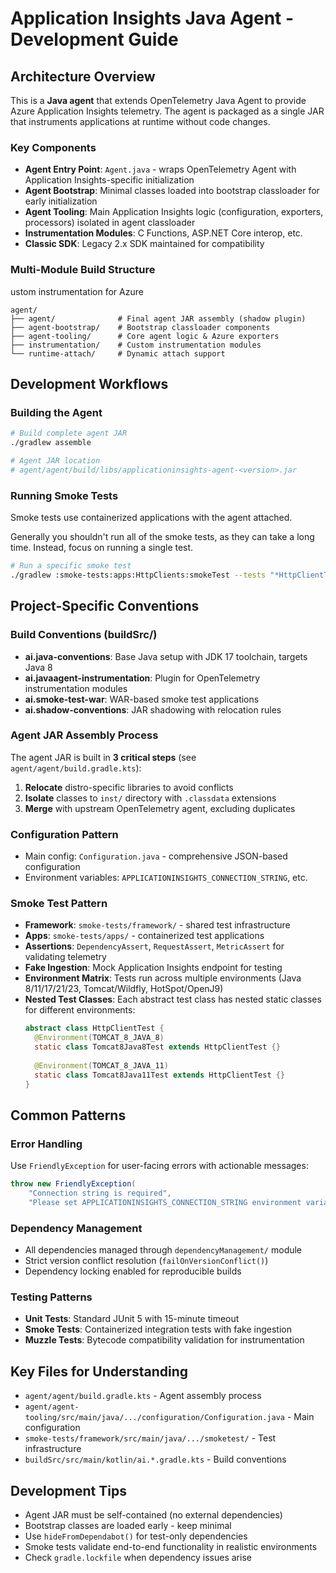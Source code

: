 # Application Insights Java Agent - Development Guide

## Architecture Overview

This is a **Java agent** that extends OpenTelemetry Java Agent to provide Azure Application Insights telemetry. The agent is packaged as a single JAR that instruments applications at runtime without code changes.

### Key Components

- **Agent Entry Point**: `Agent.java` - wraps OpenTelemetry Agent with Application Insights-specific initialization
- **Agent Bootstrap**: Minimal classes loaded into bootstrap classloader for early initialization
- **Agent Tooling**: Main Application Insights logic (configuration, exporters, processors) isolated in agent classloader
- **Instrumentation Modules**: C Functions, ASP.NET Core interop, etc.
- **Classic SDK**: Legacy 2.x SDK maintained for compatibility

### Multi-Module Build Structure
ustom instrumentation for Azure
```
agent/
├── agent/              # Final agent JAR assembly (shadow plugin)
├── agent-bootstrap/    # Bootstrap classloader components
├── agent-tooling/      # Core agent logic & Azure exporters
├── instrumentation/    # Custom instrumentation modules
└── runtime-attach/     # Dynamic attach support
```

## Development Workflows

### Building the Agent

```bash
# Build complete agent JAR
./gradlew assemble

# Agent JAR location
# agent/agent/build/libs/applicationinsights-agent-<version>.jar
```

### Running Smoke Tests

Smoke tests use containerized applications with the agent attached.

Generally you shouldn't run all of the smoke tests, as they can take a long time.
Instead, focus on running a single test.

```bash
# Run a specific smoke test
./gradlew :smoke-tests:apps:HttpClients:smokeTest --tests "*HttpClientTest\$Tomcat8Java8Test"
```

## Project-Specific Conventions

### Build Conventions (buildSrc/)

- **ai.java-conventions**: Base Java setup with JDK 17 toolchain, targets Java 8
- **ai.javaagent-instrumentation**: Plugin for OpenTelemetry instrumentation modules
- **ai.smoke-test-war**: WAR-based smoke test applications
- **ai.shadow-conventions**: JAR shadowing with relocation rules

### Agent JAR Assembly Process

The agent JAR is built in **3 critical steps** (see `agent/agent/build.gradle.kts`):

1. **Relocate** distro-specific libraries to avoid conflicts
2. **Isolate** classes to `inst/` directory with `.classdata` extensions
3. **Merge** with upstream OpenTelemetry agent, excluding duplicates

### Configuration Pattern

- Main config: `Configuration.java` - comprehensive JSON-based configuration
- Environment variables: `APPLICATIONINSIGHTS_CONNECTION_STRING`, etc.

### Smoke Test Pattern

- **Framework**: `smoke-tests/framework/` - shared test infrastructure
- **Apps**: `smoke-tests/apps/` - containerized test applications
- **Assertions**: `DependencyAssert`, `RequestAssert`, `MetricAssert` for validating telemetry
- **Fake Ingestion**: Mock Application Insights endpoint for testing
- **Environment Matrix**: Tests run across multiple environments (Java 8/11/17/21/23, Tomcat/Wildfly, HotSpot/OpenJ9)
- **Nested Test Classes**: Each abstract test class has nested static classes for different environments:
  ```java
  abstract class HttpClientTest {
    @Environment(TOMCAT_8_JAVA_8)
    static class Tomcat8Java8Test extends HttpClientTest {}
    
    @Environment(TOMCAT_8_JAVA_11)
    static class Tomcat8Java11Test extends HttpClientTest {}
  }
  ```

## Common Patterns

### Error Handling

Use `FriendlyException` for user-facing errors with actionable messages:

```java
throw new FriendlyException(
    "Connection string is required",
    "Please set APPLICATIONINSIGHTS_CONNECTION_STRING environment variable");
```

### Dependency Management

- All dependencies managed through `dependencyManagement/` module
- Strict version conflict resolution (`failOnVersionConflict()`)
- Dependency locking enabled for reproducible builds

### Testing Patterns

- **Unit Tests**: Standard JUnit 5 with 15-minute timeout
- **Smoke Tests**: Containerized integration tests with fake ingestion
- **Muzzle Tests**: Bytecode compatibility validation for instrumentation

## Key Files for Understanding

- `agent/agent/build.gradle.kts` - Agent assembly process
- `agent/agent-tooling/src/main/java/.../configuration/Configuration.java` - Main configuration
- `smoke-tests/framework/src/main/java/.../smoketest/` - Test infrastructure
- `buildSrc/src/main/kotlin/ai.*.gradle.kts` - Build conventions

## Development Tips

- Agent JAR must be self-contained (no external dependencies)
- Bootstrap classes are loaded early - keep minimal
- Use `hideFromDependabot()` for test-only dependencies
- Smoke tests validate end-to-end functionality in realistic environments
- Check `gradle.lockfile` when dependency issues arise
